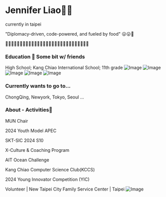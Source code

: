 # Jennifer Liao🦩🥞

currently in taipei

"Diplomacy-driven, code-powered, and fueled by food" 😛😛🥑

🍟🧀🍔🥚🍕🥟🍣🧈🥞🍱🍳🥦🍠🍡🥮🍯🍩🍿🍫🍮🧊🥩🥓🍗🍑🍒🍓🍉🍋
### Education 🫧 Some bit w/ friends 
High School; Kang Chiao International School; 11th grade
![Image](https://github.com/user-attachments/assets/0957020d-de8e-4638-89cf-d8f7f066224a) ![Image](https://github.com/user-attachments/assets/00d6d1c8-ed05-4e06-b308-a1f67bb89237)
![Image](https://github.com/user-attachments/assets/0d994d23-419b-432c-840d-28c9cde409f2) ![Image](https://github.com/user-attachments/assets/8ad792dc-7de9-4a33-84ab-f431b3d839bf) ![Image](https://github.com/user-attachments/assets/5c1856ea-4c68-4d73-9744-e5fc67e777a8)
### Currently wants to go to...
ChongQing, Newyork, Tokyo, Seoul ...

### About - Activities🌺

MUN Chair

2024 Youth Model APEC

SKT-SIC 2024 S10

X-Culture & Coaching Program

AIT Ocean Challenge

Kang Chiao Computer Science Club(KCCS)

2024 Young Innovator Competition (YIC) 

Volunteer | New Taipei City Family Service Center | Taipei
![Image](https://github.com/user-attachments/assets/d2128daf-09c0-4e64-9931-a65df428db3d)
